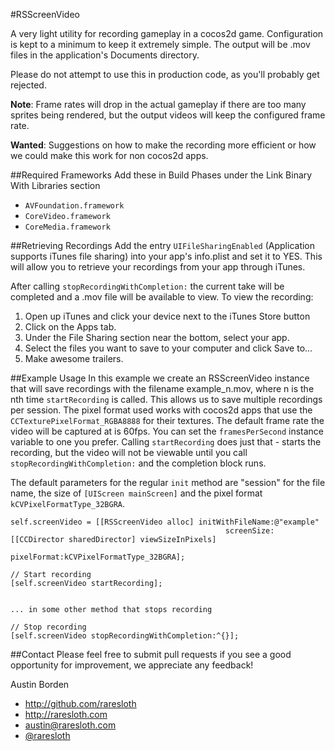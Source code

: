 #RSScreenVideo

A very light utility for recording gameplay in a cocos2d game. Configuration is kept to a minimum to keep it extremely simple. The output will be .mov files in the application's Documents directory.

Please do not attempt to use this in production code, as you'll probably get rejected.

__Note__: Frame rates will drop in the actual gameplay if there are too many sprites being rendered, but the output videos will keep the configured frame rate.

__Wanted__: Suggestions on how to make the recording more efficient or how we could make this work for non cocos2d apps.

##Required Frameworks
Add these in Build Phases under the Link Binary With Libraries section  
* `AVFoundation.framework`  
* `CoreVideo.framework`  
* `CoreMedia.framework`  

##Retrieving Recordings
Add the entry `UIFileSharingEnabled` (Application supports iTunes file sharing) into your app's info.plist and set it to YES. This will allow you to retrieve your recordings from your app through iTunes.

After calling `stopRecordingWithCompletion:` the current take will be completed and a .mov file will be available to view. To view the recording:

1. Open up iTunes and click your device next to the iTunes Store button
2. Click on the Apps tab.
3. Under the File Sharing section near the bottom, select your app.
4. Select the files you want to save to your computer and click Save to...
5. Make awesome trailers.

##Example Usage
In this example we create an RSScreenVideo instance that will save recordings with the filename example\_n.mov, where n is the nth time `startRecording` is called. This allows us to save multiple recordings per session. The pixel format used works with cocos2d apps that use the `CCTexturePixelFormat_RGBA8888` for their textures. The default frame rate the video will be captured at is 60fps. You can set the `framesPerSecond` instance variable to one you prefer. Calling `startRecording` does just that - starts the recording, but the video will not be viewable until you call `stopRecordingWithCompletion:` and the completion block runs.

The default parameters for the regular `init` method are "session" for the file name, the size of `[UIScreen mainScreen]` and the pixel format `kCVPixelFormatType_32BGRA`.

	self.screenVideo = [[RSScreenVideo alloc] initWithFileName:@"example"
                                                    screenSize:[[CCDirector sharedDirector] viewSizeInPixels]
                                                   pixelFormat:kCVPixelFormatType_32BGRA];
												   
    // Start recording
	[self.screenVideo startRecording];
	
	
	... in some other method that stops recording
	
	// Stop recording
	[self.screenVideo stopRecordingWithCompletion:^{}];

##Contact
Please feel free to submit pull requests if you see a good opportunity for improvement, we appreciate any feedback!

Austin Borden  
* <http://github.com/raresloth>  
* <http://raresloth.com>  
* <austin@raresloth.com>  
* [@raresloth](http://twitter.com/raresloth)  